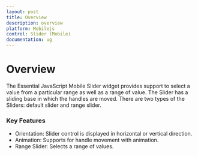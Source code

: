 ```yaml
---
layout: post
title: Overview
description: overview
platform: Mobilejs
control: Slider (Mobile)
documentation: ug
---
```


# Overview

The Essential JavaScript Mobile Slider widget provides support to select a value from a particular range as well as a range of value. The Slider has a sliding base in which the handles are moved. There are two types of the Sliders:  default slider and range slider.

### Key Features

* Orientation: Slider control is displayed in horizontal or vertical direction.
* Animation: Supports for handle movement with animation.
* Range Slider: Selects a range of values.



